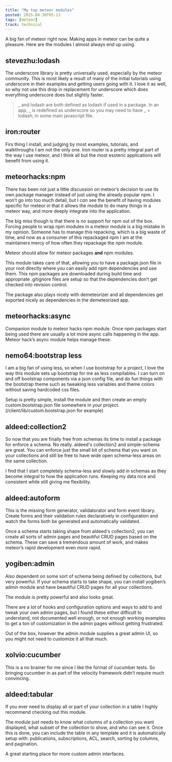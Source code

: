 ```yaml
---
title: "My top meteor modules"
posted: 2015-04-30T05:13
tags: [meteor]
track: technical
---
```


A big fan of meteor right now. Making apps in meteor can be quite a pleasure. Here are the modules I almost always end up using.

## stevezhu:lodash ##

The underscore library is pretty universally used, especially by the meteor community. This is most likely a result of many of the initial tutorials using underscore in their examples and getting users going with it. I love it as well, so why not use this drop in replacement for underscore which does everything underscore does but slightly faster.

>_ and lodash are both defined as lodash if used in a package. In an app, _ is redefined as underscore so you may need to have _ = lodash; in some main javascript file.


## iron:router ##

Firs thing I install, and judging by most examples, tutorials, and walkthroughs I am not the only one. Iron router is a pretty integral part of the way I use meteor, and I think all but the most esoteric applications will benefit from using it.


## meteorhacks:npm ##

There has been not just a little discussion on meteor’s decision to use its own package manager instead of just using the already popular npm. I won’t go into too much detail, but I *can* see the benefit of having modules specific for meteor in that it allows the module to do many things in a meteor way, and more deeply integrate into the application.

The big miss though is that there is *no* support for npm out of the box. Forcing people to wrap npm modules in a meteor module is a big mistake in my opinion. Someone has to manage this repacking, which is a big waste of time, and now as a consumer of this repackaged npm I am at the maintainers mercy of how often they repackage the npm module.

Meteor should allow for meteor packages **and** npm modules.

This module takes care of that, allowing you to have a package.json file in your root directly where you can easily add npm dependencies and use them. This npm packages are downloaded during build time and appropriate .gitignore files are setup so that the dependencies don’t get checked into revision control.

The package also plays nicely with demeteorizer and all dependencies get exported nicely as dependencies in the demeteorized app.


## meteorhacks:async ##

Companion module to meteor hacks npm module. Once npm packages start being used there are usually a lot more async calls happening in the app. Meteor hack’s async module helps manage these.


## nemo64:bootstrap less ##

I am a big fan of using less, so when I use bootstrap for a project, I love the way this module sets up bootstrap for me as less compilables. I can turn on and off bootstrap components via a json config file, and do fun things with the bootstrap theme such as tweaking less variables and theme colors without saving hardcoded css files.

Setup is pretty simple, install the module and then create an empty custom.bootstrap.json file somewhere in your project. (/client/lib/custom.bootstrap.json for example)


## aldeed:collection2 ##

So now that you are finally free from schemas its time to install a package for enforce a schema. No really. aldeed's collection2 and simple-schema are great. You can enforce just the small bit of schema that you want on your collections and still be free to have wide open schema-less areas on the same collection.

I find that I start completely schema-less and slowly add in schemas as they become integral to how the application runs. Keeping my data nice and consistent while still giving me flexibility.


## aldeed:autoform ##

This is the missing form generator, validatorator and form event library. Create forms and their validation rules declaratively in configuration and watch the forms both be generated and automatically validated.

Once a schema starts taking shape from aldeed's collection2, you can create all sorts of admin pages and beautiful CRUD pages based on the schema. These can save a tremendous amount of work, and makes meteor’s rapid development even *more* rapid.


## yogiben:admin ##

Also dependent on some sort of schema being defined by collections, but very powerful. If your schema starts to take shape, you can install yogiben’s admin module and have beautiful CRUD pages for all your collections.

The module is pretty powerful and also looks great.

There are a lot of hooks and configuration options and ways to add to and tweak your own admin pages, but I found these either difficult to understand, not documented well enough, or not enough working examples to get a ton of customization in the admin pages without getting frustrated.

Out of the box, however the admin module supplies a great admin UI, so you might not need to customize it all that much.


## xolvio:cucumber ##

This is a no brainer for me since I like the format of cucumber tests. So bringing cucumber in as part of the velocity framework didn’t require much convincing.


## aldeed:tabular ##

If you ever need to display all or part of your collection in a table I highly recommend checking out this module.

The module just needs to know what columns of a collection you want displayed, what subset of the collection to show, and who can see it. Once this is done, you can include the table in any template and it is automatically setup with: publications, subscriptions, ACL, search, sorting by columns, and pagination.

A great starting place for more custom admin interfaces.
